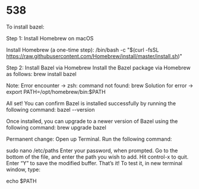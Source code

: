 # 538

To install bazel:

Step 1: Install Homebrew on macOS

Install Homebrew (a one-time step):
/bin/bash -c "$(curl -fsSL \
https://raw.githubusercontent.com/Homebrew/install/master/install.sh)"

Step 2: Install Bazel via Homebrew
Install the Bazel package via Homebrew as follows:
brew install bazel

Note: Error encounter -> zsh: command not found: brew
      Solution for error -> export PATH=/opt/homebrew/bin:$PATH
      
All set! You can confirm Bazel is installed successfully by running the following command:
bazel --version

Once installed, you can upgrade to a newer version of Bazel using the following command:
brew upgrade bazel


Permanent change:
Open up Terminal.
Run the following command:

sudo nano /etc/paths
Enter your password, when prompted.
Go to the bottom of the file, and enter the path you wish to add.
Hit control-x to quit.
Enter “Y” to save the modified buffer.
That’s it!  To test it, in new terminal window, type:

echo $PATH
